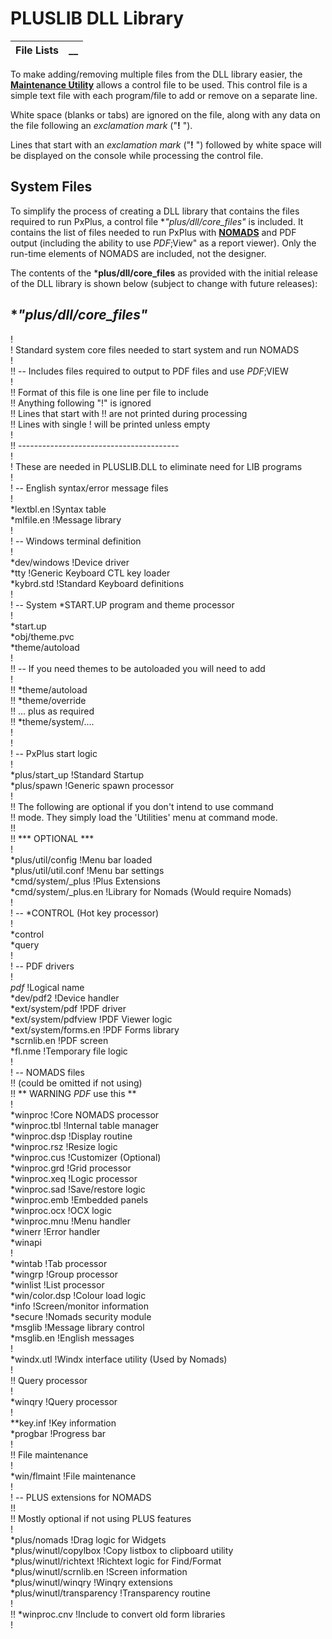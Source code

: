# PLUSLIB DLL Library

**File Lists** |  **__**  
---|---  
  
To make adding/removing multiple files from the DLL library easier, the **[Maintenance Utility](a.md)** allows a control file to be used. This control file is a simple text file with each program/file to add or remove on a separate line.

White space (blanks or tabs) are ignored on the file, along with any data on the file following an _exclamation mark_ ("**!** ").

Lines that start with an _exclamation mark_ ("**!** ") followed by white space will be displayed on the console while processing the control file.

## System Files

To simplify the process of creating a DLL library that contains the files required to run PxPlus, a control file **"*plus/dll/core_files"** is included. It contains the list of files needed to run PxPlus with **[NOMADS](../../NOMADS%20Graphical%20Application/Introduction.md)** and PDF output (including the ability to use *PDF*;View" as a report viewer). Only the run-time elements of NOMADS are included, not the designer.

The contents of the ***plus/dll/core_files** as provided with the initial release of the DLL library is shown below (subject to change with future releases):

**"*plus/dll/core_files"**  
---  
!   
! Standard system core files needed to start system and run NOMADS   
!   
!! -- Includes files required to output to PDF files and use *PDF*;VIEW   
!   
!! Format of this file is one line per file to include   
!! Anything following "!" is ignored   
!! Lines that start with !! are not printed during processing   
!! Lines with single ! will be printed unless empty   
!   
!! ----------------------------------------   
!   
! These are needed in PLUSLIB.DLL to eliminate need for LIB programs   
!   
! -- English syntax/error message files   
!   
*lextbl.en !Syntax table   
*mlfile.en !Message library   
!   
! -- Windows terminal definition   
!   
*dev/windows !Device driver   
*tty !Generic Keyboard CTL key loader   
*kybrd.std !Standard Keyboard definitions   
!   
! -- System *START.UP program and theme processor   
!   
*start.up  
*obj/theme.pvc   
*theme/autoload   
!   
!! -- If you need themes to be autoloaded you will need to add   
!   
!! *theme/autoload   
!! *theme/override   
!! ... plus as required   
!! *theme/system/....   
!   
!   
! -- PxPlus start logic   
!   
*plus/start_up !Standard Startup   
*plus/spawn !Generic spawn processor   
!   
!! The following are optional if you don't intend to use command   
!! mode. They simply load the 'Utilities' menu at command mode.   
!!   
!! *** OPTIONAL ***   
!   
*plus/util/config !Menu bar loaded   
*plus/util/util.conf !Menu bar settings   
*cmd/system/_plus !Plus Extensions   
*cmd/system/_plus.en !Library for Nomads (Would require Nomads)   
!   
! -- *CONTROL (Hot key processor)   
!   
*control   
*query   
!   
! -- PDF drivers   
!   
*pdf* !Logical name   
*dev/pdf2 !Device handler   
*ext/system/pdf !PDF driver   
*ext/system/pdfview !PDF Viewer logic   
*ext/system/forms.en !PDF Forms library   
*scrnlib.en !PDF screen   
*fl.nme !Temporary file logic   
!   
! -- NOMADS files   
!! (could be omitted if not using)   
!! ** WARNING *PDF* use this **   
!   
*winproc !Core NOMADS processor   
*winproc.tbl !Internal table manager   
*winproc.dsp !Display routine   
*winproc.rsz !Resize logic   
*winproc.cus !Customizer (Optional)   
*winproc.grd !Grid processor   
*winproc.xeq !Logic processor   
*winproc.sad !Save/restore logic   
*winproc.emb !Embedded panels   
*winproc.ocx !OCX logic   
*winproc.mnu !Menu handler   
*winerr !Error handler   
*winapi   
!   
*wintab !Tab processor   
*wingrp !Group processor   
*winlist !List processor   
*win/color.dsp !Colour load logic   
*info !Screen/monitor information   
*secure !Nomads security module   
*msglib !Message library control   
*msglib.en !English messages   
!   
*windx.utl !Windx interface utility (Used by Nomads)   
!   
!! Query processor   
!   
*winqry !Query processor   
!   
**key.inf !Key information   
*progbar !Progress bar   
!   
!! File maintenance   
!   
*win/flmaint !File maintenance   
!   
! -- PLUS extensions for NOMADS   
!!   
!! Mostly optional if not using PLUS features   
!   
*plus/nomads !Drag logic for Widgets   
*plus/winutl/copylbox !Copy listbox to clipboard utility   
*plus/winutl/richtext !Richtext logic for Find/Format   
*plus/winutl/scrnlib.en !Screen information   
*plus/winutl/winqry !Winqry extensions   
*plus/winutl/transparency !Transparency routine   
!   
!! *winproc.cnv !Include to convert old form libraries   
!
